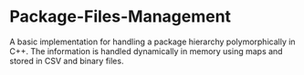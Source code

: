 # Package-Files-Management
A basic implementation for handling a package hierarchy polymorphically in C++. The information is handled dynamically in memory using maps and stored in CSV and binary files.
